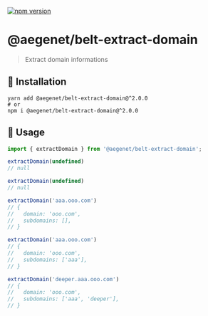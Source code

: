 [![npm version](https://img.shields.io/npm/v/@aegenet/belt-extract-domain.svg)](https://www.npmjs.com/package/@aegenet/belt-extract-domain)
<br>

# @aegenet/belt-extract-domain

> Extract domain informations

## 💾 Installation

```shell
yarn add @aegenet/belt-extract-domain@^2.0.0
# or
npm i @aegenet/belt-extract-domain@^2.0.0
```

## 📝 Usage

```typescript
import { extractDomain } from '@aegenet/belt-extract-domain';

extractDomain(undefined)
// null

extractDomain(undefined)
// null

extractDomain('aaa.ooo.com')
// {
//   domain: 'ooo.com',
//   subdomains: [],
// }

extractDomain('aaa.ooo.com')
// {
//   domain: 'ooo.com',
//   subdomains: ['aaa'],
// }

extractDomain('deeper.aaa.ooo.com')
// {
//   domain: 'ooo.com',
//   subdomains: ['aaa', 'deeper'],
// }
```
